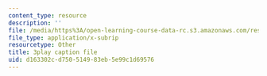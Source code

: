 ```yaml
---
content_type: resource
description: ''
file: /media/https%3A/open-learning-course-data-rc.s3.amazonaws.com/res-6-012-introduction-to-probability-spring-2018/d163302cd750514983eb5e99c1d69576_BjjkSM1Dasg.vtt
file_type: application/x-subrip
resourcetype: Other
title: 3play caption file
uid: d163302c-d750-5149-83eb-5e99c1d69576
---
```

